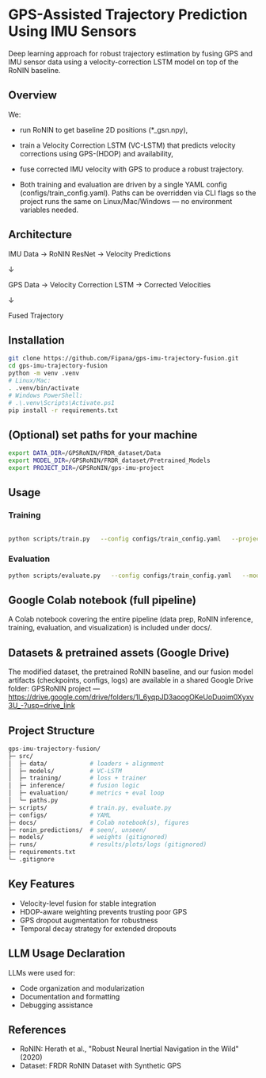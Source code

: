 # GPS-Assisted Trajectory Prediction Using IMU Sensors

Deep learning approach for robust trajectory estimation by fusing GPS and IMU sensor data using a velocity-correction LSTM model on top of the RoNIN baseline.

## Overview

We:

- run RoNIN to get baseline 2D positions (*_gsn.npy),

- train a Velocity Correction LSTM (VC-LSTM) that predicts velocity corrections using GPS-(HDOP) and availability,

- fuse corrected IMU velocity with GPS to produce a robust trajectory.

- Both training and evaluation are driven by a single YAML config (configs/train_config.yaml). Paths can be overridden via CLI flags so the project runs the same on Linux/Mac/Windows — no environment variables needed.

## Architecture
IMU Data → RoNIN ResNet → Velocity Predictions

↓

GPS Data → Velocity Correction LSTM → Corrected Velocities

↓

Fused Trajectory


## Installation
```bash
git clone https://github.com/Fipana/gps-imu-trajectory-fusion.git
cd gps-imu-trajectory-fusion
python -m venv .venv
# Linux/Mac:
. .venv/bin/activate
# Windows PowerShell:
# .\.venv\Scripts\Activate.ps1
pip install -r requirements.txt

```

## (Optional) set paths for your machine
```bash
export DATA_DIR=/GPSRoNIN/FRDR_dataset/Data
export MODEL_DIR=/GPSRoNIN/FRDR_dataset/Pretrained_Models
export PROJECT_DIR=/GPSRoNIN/gps-imu-project

```

## Usage

### Training
```bash

python scripts/train.py   --config configs/train_config.yaml   --project_dir "/ABS/PATH/TO/gps-imu-project"   --data_dir "/ABS/PATH/TO/seen_subjects_test_set"   --output "models/velocity_correction_model.pth"
```

### Evaluation
```bash
python scripts/evaluate.py   --config configs/train_config.yaml   --model "models/velocity_correction_model.pth"   --split unseen   --project_dir "/ABS/PATH/TO/gps-imu-project"   --data_dir "/ABS/PATH/TO/unseen_subjects_test_set"   --output_dir "results"

```
## Google Colab notebook (full pipeline)

A Colab notebook covering the entire pipeline (data prep, RoNIN inference, training, evaluation, and visualization) is included under docs/.


## Datasets & pretrained assets (Google Drive)

The modified dataset, the pretrained RoNIN baseline, and our fusion model artifacts (checkpoints, configs, logs) are available in a shared Google Drive folder:
GPSRoNIN project — https://drive.google.com/drive/folders/1I_6yqpJD3aoogOKeUoDuoim0Xyxv3U_-?usp=drive_link

## Project Structure
```bash
gps-imu-trajectory-fusion/
├─ src/
│  ├─ data/            # loaders + alignment
│  ├─ models/          # VC-LSTM
│  ├─ training/        # loss + trainer
│  ├─ inference/       # fusion logic
│  ├─ evaluation/      # metrics + eval loop
│  └─ paths.py
├─ scripts/            # train.py, evaluate.py
├─ configs/            # YAML
├─ docs/               # Colab notebook(s), figures
├─ ronin_predictions/  # seen/, unseen/
├─ models/             # weights (gitignored)
├─ runs/               # results/plots/logs (gitignored)
├─ requirements.txt
└─ .gitignore


```

## Key Features

- Velocity-level fusion for stable integration
- HDOP-aware weighting prevents trusting poor GPS
- GPS dropout augmentation for robustness
- Temporal decay strategy for extended dropouts

## LLM Usage Declaration
LLMs were used for:

- Code organization and modularization
- Documentation and formatting
- Debugging assistance

## References

- RoNIN: Herath et al., "Robust Neural Inertial Navigation in the Wild" (2020)
- Dataset: FRDR RoNIN Dataset with Synthetic GPS

